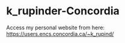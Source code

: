 # k_rupinder-Concordia
Access my personal website from here:
https://users.encs.concordia.ca/~k_rupind/

